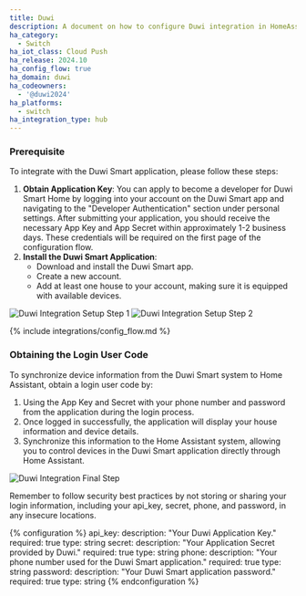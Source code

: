 ```yaml
---
title: Duwi
description: A document on how to configure Duwi integration in HomeAssistant.
ha_category:
  - Switch
ha_iot_class: Cloud Push
ha_release: 2024.10
ha_config_flow: true
ha_domain: duwi
ha_codeowners:
  - '@duwi2024'
ha_platforms:
  - switch
ha_integration_type: hub
---
```


### Prerequisite

To integrate with the Duwi Smart application, please follow these steps:

1. **Obtain Application Key**: You can apply to become a developer for Duwi Smart Home by logging into your account on
   the Duwi Smart app and navigating to the "Developer Authentication" section under personal settings. After submitting
   your application, you should receive the necessary App Key and App Secret within approximately 1-2 business days.
   These credentials will be required on the first page of the configuration flow.
2. **Install the Duwi Smart Application**:
    - Download and install the Duwi Smart app.
    - Create a new account.
    - Add at least one house to your account, making sure it is equipped with available devices.

<p class='img'>
  <img src='/images/integrations/duwi/image001.png' alt="Duwi Integration Setup Step 1"/>
  <img src='/images/integrations/duwi/image002.png' alt="Duwi Integration Setup Step 2"/>
</p>

{% include integrations/config_flow.md %}

### Obtaining the Login User Code

To synchronize device information from the Duwi Smart system to Home Assistant, obtain a login user code by:

1. Using the App Key and Secret with your phone number and password from the application during the login process.
2. Once logged in successfully, the application will display your house information and device details.
3. Synchronize this information to the Home Assistant system, allowing you to control devices in the Duwi Smart
   application directly through Home Assistant.

<p class='img'>
  <img src='/images/integrations/duwi/image003.png' alt="Duwi Integration Final Step"/>
</p>

Remember to follow security best practices by not storing or sharing your login information, including your api_key,
secret, phone, and password, in any insecure locations.

{% configuration %}
api_key:
   description: "Your Duwi Application Key."
   required: true
   type: string
secret:
   description: "Your Application Secret provided by Duwi."
   required: true
   type: string
phone:
   description: "Your phone number used for the Duwi Smart application."
   required: true
   type: string
password:
   description: "Your Duwi Smart application password."
   required: true
   type: string
{% endconfiguration %}